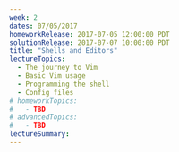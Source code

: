 ```yaml
---
week: 2
dates: 07/05/2017
homeworkRelease: 2017-07-05 12:00:00 PDT
solutionRelease: 2017-07-07 10:00:00 PDT
title: "Shells and Editors"
lectureTopics:
  - The journey to Vim
  - Basic Vim usage
  - Programming the shell
  - Config files
# homeworkTopics:
#   - TBD
# advancedTopics:
#   - TBD
lectureSummary:
---
```

